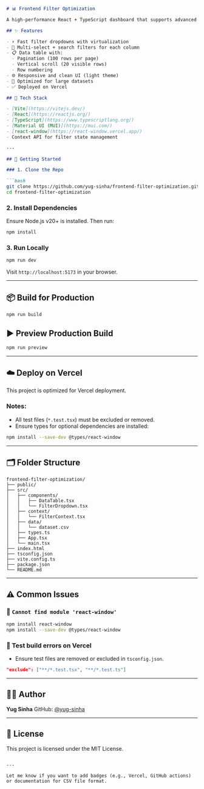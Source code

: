 ````markdown
# 📊 Frontend Filter Optimization

A high-performance React + TypeScript dashboard that supports advanced filtering and rendering of large datasets (50k+ rows) using Material UI and `react-window`.

## ✨ Features

- ⚡ Fast filter dropdowns with virtualization
- 📑 Multi-select + search filters for each column
- 📋 Data table with:
  - Pagination (100 rows per page)
  - Vertical scroll (20 visible rows)
  - Row numbering
- 🌐 Responsive and clean UI (light theme)
- 🧠 Optimized for large datasets
- ✅ Deployed on Vercel

## 🧰 Tech Stack

- [Vite](https://vitejs.dev/)
- [React](https://reactjs.org/)
- [TypeScript](https://www.typescriptlang.org/)
- [Material UI (MUI)](https://mui.com/)
- [react-window](https://react-window.vercel.app/)
- Context API for filter state management

---

## 🚀 Getting Started

### 1. Clone the Repo

```bash
git clone https://github.com/yug-sinha/frontend-filter-optimization.git
cd frontend-filter-optimization
````

### 2. Install Dependencies

Ensure Node.js v20+ is installed. Then run:

```bash
npm install
```

### 3. Run Locally

```bash
npm run dev
```

Visit `http://localhost:5173` in your browser.

---

## 📦 Build for Production

```bash
npm run build
```

## ▶️ Preview Production Build

```bash
npm run preview
```

---

## ☁️ Deploy on Vercel

This project is optimized for Vercel deployment.

### Notes:

* All test files (`*.test.tsx`) must be excluded or removed.
* Ensure types for optional dependencies are installed:

```bash
npm install --save-dev @types/react-window
```

---

## 🗂️ Folder Structure

```
frontend-filter-optimization/
├── public/
├── src/
│   ├── components/
│   │   ├── DataTable.tsx
│   │   └── FilterDropdown.tsx
│   ├── context/
│   │   └── FilterContext.tsx
│   ├── data/
│   │   └── dataset.csv
│   ├── types.ts
│   ├── App.tsx
│   └── main.tsx
├── index.html
├── tsconfig.json
├── vite.config.ts
├── package.json
└── README.md
```

---

## ⚠️ Common Issues

### 🔹 `Cannot find module 'react-window'`

```bash
npm install react-window
npm install --save-dev @types/react-window
```

### 🔹 Test build errors on Vercel

* Ensure test files are removed or excluded in `tsconfig.json`.

```json
"exclude": ["**/*.test.tsx", "**/*.test.ts"]
```

---

## 👨‍💻 Author

**Yug Sinha**
GitHub: [@yug-sinha](https://github.com/yug-sinha)

---

## 📄 License

This project is licensed under the MIT License.

```

---

Let me know if you want to add badges (e.g., Vercel, GitHub actions) or documentation for CSV file format.
```
